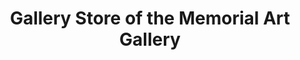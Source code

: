 ---
title: "Gallery Store of the Memorial Art Gallery"
url: /rochester/gallery-store-of-the-memorial-art-gallery/
shop: gift
---